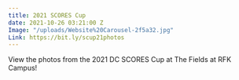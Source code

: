 ```yaml
---
title: 2021 SCORES Cup
date: 2021-10-26 03:21:00 Z
Image: "/uploads/Website%20Carousel-2f5a32.jpg"
Link: https://bit.ly/scup21photos
---
```


View the photos from the 2021 DC SCORES Cup at The Fields at RFK Campus!